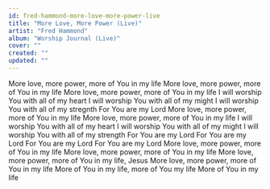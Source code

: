 ```yaml
---
id: fred-hammond-more-love-more-power-live
title: "More Love, More Power (Live)"
artist: "Fred Hammond"
album: "Worship Journal (Live)"
cover: ""
created: ""
updated: ""
---
```


More love, more power, more of You in my life
More love, more power, more of You in my life
More love, more power, more of You in my life
I will worship You with all of my heart
I will worship You with all of my might
I will worship You with all of my stregnth
For You are my Lord
More love, more power, more of You in my life
More love, more power, more of You in my life
I will worship You with all of my heart
I will worship You with all of my might
I will worship You with all of my strength
For You are my Lord
For You are my Lord
For You are my Lord
For You are my Lord
More love, more power, more of You in my life
More love, more power, more of You in my life
More love, more power, more of You in my life, Jesus
More love, more power, more of You in my life
More of You in my life, more of You my life
More of You in my life
